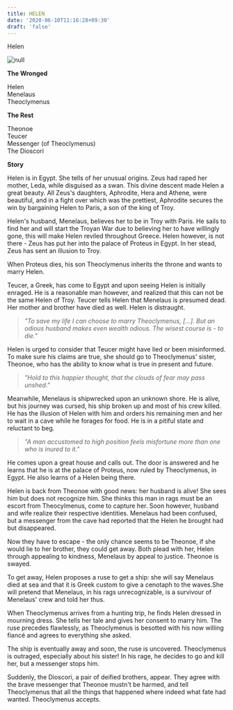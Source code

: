 ```yaml
---
title: HELEN
date: '2020-06-10T11:16:28+09:30'
draft: 'false'
---
```

Helen

![null](/images/uploads/04_helen_clear.jpg)

**The Wronged**

Helen\
Menelaus\
Theoclymenus

**The Rest**

Theonoe\
Teucer\
Messenger (of Theoclymenus)\
The Dioscori

**Story**

Helen is in Egypt. She tells of her unusual origins. Zeus had raped her mother, Leda, while disguised as a swan. This divine descent made Helen a great beauty. All Zeus's daughters, Aphrodite, Hera and Athene, were beautiful, and in a fight over which was the prettiest, Aphrodite secures the win by bargaining Helen to Paris, a son of the king of Troy.

Helen's husband, Menelaus, believes her to be in Troy with Paris. He sails to find her and will start the Troyan War due to believing her to have willingly gone, this will make Helen reviled throughout Greece. Helen however, is not there - Zeus has put her into the palace of Proteus in Egypt. In her stead, Zeus has sent an illusion to Troy.

When Proteus dies, his son Theoclymenus inherits the throne and wants to marry Helen.

Teucer, a Greek, has come to Egypt and upon seeing Helen is initially enraged. He is a reasonable man however, and realized that this can not be the same Helen of Troy. Teucer tells Helen that Menelaus is presumed dead. Her mother and brother have died as well. Helen is distraught.

> _"To save my life I can choose to marry Theoclymenus, \[...]. But an odious husband makes even wealth odious. The wisest course is - to die."_

Helen is urged to consider that Teucer might have lied or been misinformed. To make sure his claims are true, she should go to Theoclymenus' sister, Theonoe, who has the ability to know what is true in present and future.

> _"Hold to this happier thought, that the clouds of fear may pass unshed."_

Meanwhile, Menelaus is shipwrecked upon an unknown shore. He is alive, but his journey was cursed, his ship broken up and most of his crew killed. He has the illusion of Helen with him and orders his remaining men and her to wait in a cave while he forages for food. He is in a pitiful state and reluctant to beg.

> _"A man accustomed to high position feels misfortune more than one who is inured to it."_

He comes upon a great house and calls out. The door is answered and he learns that he is at the palace of Proteus, now ruled by Theoclymenus, in Egypt. He also learns of a Helen being there.

Helen is back from Theonoe with good news: her husband is alive! She sees him but does not recognize him. She thinks this man in rags must be an escort from Theocylmenus, come to capture her. Soon however, husband and wife realize their respective identities. Menelaus had been confused, but a messenger from the cave had reported that the Helen he brought had but disappeared. 

Now they have to escape - the only chance seems to be Theonoe, if she would lie to her brother, they could get away. Both plead with her, Helen through appealing to kindness, Menelaus by appeal to justice. Theonoe is swayed.

To get away, Helen proposes a ruse to get a ship: she will say Menelaus died at sea and that it is Greek custom to give a cenotaph to the waves.She will pretend that Menelaus, in his rags unrecognizable, is a survivour of Menelaus' crew and told her thus.

When Theoclymenus arrives from a hunting trip, he finds Helen dressed in mourning dress. She tells her tale and gives her consent to marry him. The ruse precedes flawlessly, as Theoclymenus is besotted with his now willing fiancé and agrees to everything she asked.

The ship is eventually away and soon, the ruse is uncovered. Theoclymenus is outraged, especially about his sister! In his rage, he decides to go and kill her, but a messenger stops him.

Suddenly, the Dioscori, a pair of deified brothers, appear. They agree with the brave messenger that Theonoe mustn't be harmed, and tell Theoclymenus that all the things that happened where indeed what fate had wanted. Theoclymenus accepts.
